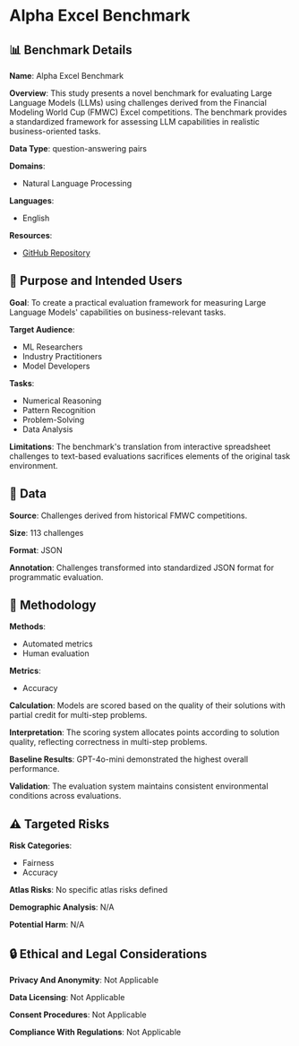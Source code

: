 # Alpha Excel Benchmark

## 📊 Benchmark Details

**Name**: Alpha Excel Benchmark

**Overview**: This study presents a novel benchmark for evaluating Large Language Models (LLMs) using challenges derived from the Financial Modeling World Cup (FMWC) Excel competitions. The benchmark provides a standardized framework for assessing LLM capabilities in realistic business-oriented tasks.

**Data Type**: question-answering pairs

**Domains**:
- Natural Language Processing

**Languages**:
- English

**Resources**:
- [GitHub Repository](https://github.com/reveondivad/certify/blob/main/excel_benchmark_with_answers_v14.json)

## 🎯 Purpose and Intended Users

**Goal**: To create a practical evaluation framework for measuring Large Language Models' capabilities on business-relevant tasks.

**Target Audience**:
- ML Researchers
- Industry Practitioners
- Model Developers

**Tasks**:
- Numerical Reasoning
- Pattern Recognition
- Problem-Solving
- Data Analysis

**Limitations**: The benchmark's translation from interactive spreadsheet challenges to text-based evaluations sacrifices elements of the original task environment.

## 💾 Data

**Source**: Challenges derived from historical FMWC competitions.

**Size**: 113 challenges

**Format**: JSON

**Annotation**: Challenges transformed into standardized JSON format for programmatic evaluation.

## 🔬 Methodology

**Methods**:
- Automated metrics
- Human evaluation

**Metrics**:
- Accuracy

**Calculation**: Models are scored based on the quality of their solutions with partial credit for multi-step problems.

**Interpretation**: The scoring system allocates points according to solution quality, reflecting correctness in multi-step problems.

**Baseline Results**: GPT-4o-mini demonstrated the highest overall performance.

**Validation**: The evaluation system maintains consistent environmental conditions across evaluations.

## ⚠️ Targeted Risks

**Risk Categories**:
- Fairness
- Accuracy

**Atlas Risks**:
No specific atlas risks defined

**Demographic Analysis**: N/A

**Potential Harm**: N/A

## 🔒 Ethical and Legal Considerations

**Privacy And Anonymity**: Not Applicable

**Data Licensing**: Not Applicable

**Consent Procedures**: Not Applicable

**Compliance With Regulations**: Not Applicable
